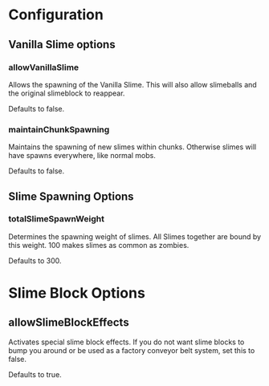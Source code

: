 # Configuration
## Vanilla Slime options
### allowVanillaSlime
Allows the spawning of the Vanilla Slime. This will also allow slimeballs and the original slimeblock to reappear.

Defaults to false.
### maintainChunkSpawning
Maintains the spawning of new slimes within chunks. Otherwise slimes will have spawns everywhere, like normal mobs.

Defaults to false.

## Slime Spawning Options
### totalSlimeSpawnWeight
Determines the spawning weight of slimes. All Slimes together are bound by this weight. 100 makes slimes as common as zombies.

Defaults to 300.

# Slime Block Options
## allowSlimeBlockEffects
Activates special slime block effects. If you do not want slime blocks to bump you around or be used as a factory conveyor belt system, set this to false. 

Defaults to true.

